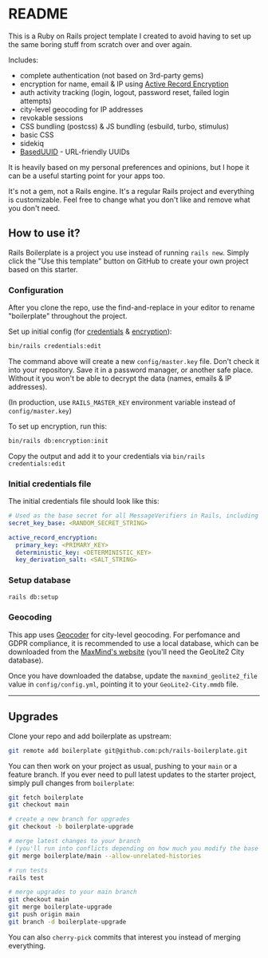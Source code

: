 # README

This is a Ruby on Rails project template I created to avoid having to set up the same boring stuff from scratch over and over again.

Includes:

- complete authentication (not based on 3rd-party gems)
- encryption for name, email & IP using [Active Record Encryption](https://guides.rubyonrails.org/active_record_encryption.html)
- auth activity tracking (login, logout, password reset, failed login attempts)
- city-level geocoding for IP addresses
- revokable sessions
- CSS bundling (postcss) & JS bundling (esbuild, turbo, stimulus)
- basic CSS
- sidekiq
- [BasedUUID](https://github.com/pch/based_uuid) - URL-friendly UUIDs

It is heavily based on my personal preferences and opinions, but I hope it can be a useful starting point for your apps too.

It's not a gem, not a Rails engine. It's a regular Rails project and everything is customizable. Feel free to change what you don't like and remove what you don't need.

## How to use it?

Rails Boilerplate is a project you use instead of running `rails new`. Simply click the "Use this template" button on GitHub to create your own project based on this starter.

### Configuration

After you clone the repo, use the find-and-replace in your editor to rename "boilerplate" throughout the project.

Set up initial config (for [credentials](https://edgeguides.rubyonrails.org/security.html#environmental-security) & [encryption](https://guides.rubyonrails.org/active_record_encryption.html)):

```sh
bin/rails credentials:edit
```

The command above will create a new `config/master.key` file. Don't check it into your repository. Save it in a password manager, or another safe place. Without it you won't be able to decrypt the data (names, emails & IP addresses).

(In production, use `RAILS_MASTER_KEY` environment variable instead of `config/master.key`)

To set up encryption, run this:

```sh
bin/rails db:encryption:init
```

Copy the output and add it to your credentials via `bin/rails credentials:edit`

### Initial credentials file

The initial credentials file should look like this:

```yaml
# Used as the base secret for all MessageVerifiers in Rails, including the one protecting cookies.
secret_key_base: <RANDOM_SECRET_STRING>

active_record_encryption:
  primary_key: <PRIMARY_KEY>
  deterministic_key: <DETERMINISTIC_KEY>
  key_derivation_salt: <SALT_STRING>
```

### Setup database

```sh
rails db:setup
```

### Geocoding

This app uses [Geocoder](https://github.com/alexreisner/geocoder) for city-level geocoding. For perfomance and GDPR compliance, it is recommended to use a local database, which can be downloaded from the [MaxMind's website](https://dev.maxmind.com/geoip/geoip2/geolite2/) (you'll need the GeoLite2 City database).

Once you have downloaded the databse, update the `maxmind_geolite2_file` value in `config/config.yml`, pointing it to your `GeoLite2-City.mmdb` file.

---

## Upgrades

Clone your repo and add boilerplate as upstream:

```sh
git remote add boilerplate git@github.com:pch/rails-boilerplate.git
```

You can then work on your project as usual, pushing to your `main` or a feature branch. If you ever need to pull latest updates to the starter project, simply pull changes from `boilerplate`:

```sh
git fetch boilerplate
git checkout main

# create a new branch for upgrades
git checkout -b boilerplate-upgrade

# merge latest changes to your branch
# (you'll run into conflicts depending on how much you modify the base code)
git merge boilerplate/main --allow-unrelated-histories

# run tests
rails test

# merge upgrades to your main branch
git checkout main
git merge boilerplate-upgrade
git push origin main
git branch -d boilerplate-upgrade
```

You can also `cherry-pick` commits that interest you instead of merging everything.
